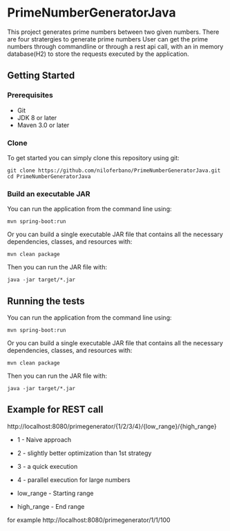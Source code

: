 # PrimeNumberGeneratorJava
This project generates prime numbers between two given numbers. There are four stratergies to generate prime numbers
User can get the prime numbers through commandline or through a rest api call, with an in memory database(H2) to store the 
requests executed by the application.

## Getting Started

### Prerequisites

* Git
* JDK 8 or later
* Maven 3.0 or later

### Clone
To get started you can simply clone this repository using git:
```
git clone https://github.com/niloferbano/PrimeNumberGeneratorJava.git
cd PrimeNumberGeneratorJava
```

### Build an executable JAR

You can run the application from the command line using:
```
mvn spring-boot:run
```
Or you can build a single executable JAR file that contains all the necessary dependencies, classes, and resources with:
```
mvn clean package
```
Then you can run the JAR file with:
```
java -jar target/*.jar
```
## Running the tests

You can run the application from the command line using:
```
mvn spring-boot:run
```
Or you can build a single executable JAR file that contains all the necessary dependencies, classes, and resources with:
```
mvn clean package
```
Then you can run the JAR file with:
```
java -jar target/*.jar
```



## Example for REST call

http://localhost:8080/primegenerator/{1/2/3/4}/{low_range}/{high_range}
* 1 -  Naive approach
* 2 -  slightly better optimization than 1st strategy
* 3 - a quick execution
* 4 - parallel execution for large numbers

* low_range - Starting range
* high_range - End range

for example http://localhost:8080/primegenerator/1/1/100




